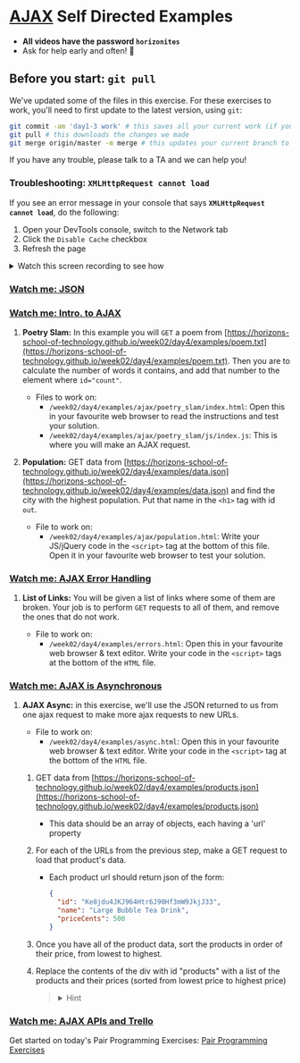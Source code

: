 # [AJAX](https://developer.mozilla.org/en-US/docs/AJAX/Getting_Started) Self Directed Examples

- **All videos have the password `horizonites`**
- Ask for help early and often! 🙋

## Before you start: `git pull`

We've updated some of the files in this exercise. For these exercises to work,
you'll need to first update to the latest version, using `git`:

```sh
git commit -am 'day1-3 work' # this saves all your current work (if you have not yet)
git pull # this downloads the changes we made
git merge origin/master -m merge # this updates your current branch to have the changes we made
```

If you have any trouble, please talk to a TA and we can help you!

### Troubleshooting: **`XMLHttpRequest cannot load`**

If you see an error message in your console that says **`XMLHttpRequest cannot load`**, do the following:

1. Open your DevTools console, switch to the Network tab
1. Click the `Disable Cache` checkbox
1. Refresh the page

<details><summary>
Watch this screen recording to see how
</summary><p>

![How to disable cache animation](https://cl.ly/2K1u0n0i1l2p/Screen%20Recording%202017-06-08%20at%2009.45%20AM.gif)

</p></details>


### [Watch me: JSON](https://vimeo.com/209255707)

### [Watch me: Intro. to AJAX](https://vimeo.com/210894693)

1. __Poetry Slam:__ In this example you will `GET` a poem from
   [https://horizons-school-of-technology.github.io/week02/day4/examples/poem.txt](https://horizons-school-of-technology.github.io/week02/day4/examples/poem.txt).
   Then you are to calculate the number of words it contains, and add that
   number to the element where `id="count"`.

    - Files to work on:
        - `/week02/day4/examples/ajax/poetry_slam/index.html`: Open this in your favourite web browser to read the instructions and test your solution.
        - `/week02/day4/examples/ajax/poetry_slam/js/index.js`: This is where you will make an AJAX request.

1. __Population:__ GET data from
   [https://horizons-school-of-technology.github.io/week02/day4/examples/data.json](https://horizons-school-of-technology.github.io/week02/day4/examples/data.json)
   and find the city with the highest population. Put that name in the `<h1>`
   tag with id `out`.

    - File to work on:
        - `/week02/day4/examples/ajax/population.html`: Write your JS/jQuery code in the `<script>` tag at the bottom of this file. Open it in your favourite web browser to test your solution.

### [Watch me: AJAX Error Handling](https://vimeo.com/210897988)

1. __List of Links:__ You will be given a list of links where some of them are broken. Your job is to perform `GET` requests to all of them, and remove the ones that do not work.

    - File to work on:
        - `/week02/day4/examples/errors.html`: Open this in your favourite web browser & text editor. Write your code in the `<script>` tags at the bottom of the `HTML` file.

### [Watch me: AJAX is Asynchronous](https://vimeo.com/210971431)

1. __AJAX Async:__ in this exercise, we'll use the JSON returned to us from one ajax request to make more ajax requests to new URLs.

   - File to work on:
       - `/week02/day4/examples/async.html`: Open this in your favourite web browser & text editor. Write your code in the `<script>` tag at the bottom of the `HTML` file.

   1. GET data from
   [https://horizons-school-of-technology.github.io/week02/day4/examples/products.json](https://horizons-school-of-technology.github.io/week02/day4/examples/products.json)

      * This data should be an array of objects, each having a 'url' property

   1. For each of the URLs from the previous step, make a GET request to load
      that product's data.

      * Each product url should return json of the form:

        ```json
        {
          "id": "Ke8jdu4JKJ964Htr6J90Hf3mW9JkjJ33",
          "name": "Large Bubble Tea Drink",
          "priceCents": 500
        }
        ```

   1. Once you have all of the product data, sort the products in order of
      their price, from lowest to highest.

   1. Replace the contents of the div with id "products" with a list of the
      products and their prices (sorted from lowest price to highest price)

      <blockquote><details><summary>
      Hint
      </summary>

      You'll want to put them in a list, so you'll need a `ul` or `ol` element,
      and some `li` list items inside.

      </details></blockquote>

### [Watch me: AJAX APIs and Trello](https://vimeo.com/212287922)

Get started on today's Pair Programming Exercises: [Pair Programming Exercises]

[Pair Programming Exercises]: https://github.com/horizons-school-of-technology/week02/tree/master/day4#pair-programming-exercises

